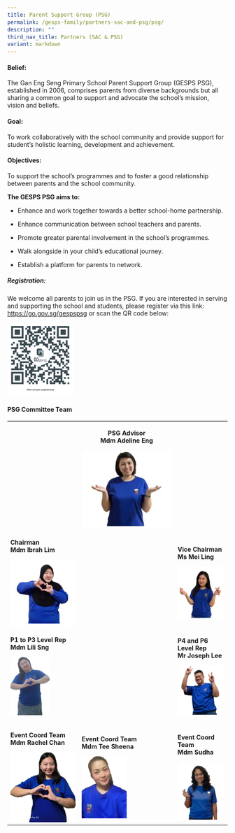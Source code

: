 ```yaml
---
title: Parent Support Group (PSG)
permalink: /gesps-family/partners-sac-and-psg/psg/
description: ""
third_nav_title: Partners (SAC & PSG)
variant: markdown
---
```

<h4>Belief:</h4><p>The Gan Eng Seng Primary School Parent Support Group (GESPS PSG), established in 2006, comprises parents from diverse backgrounds but all sharing a common goal to support and advocate the school’s mission, vision and beliefs.</p><h4>Goal:</h4><p>To work collaboratively with the school community and provide support for student’s holistic learning, development and achievement.</p><h4>Objectives:</h4><p>To support the school’s programmes and to foster a good relationship between parents and the school community.</p><p><strong>The GESPS PSG aims to:</strong></p><ul><li><p>Enhance and work together towards a better school-home partnership.</p></li><li><p>Enhance communication between school teachers and parents.</p></li><li><p>Promote greater parental involvement in the school’s programmes.</p></li><li><p>Walk alongside in your child’s educational journey.</p></li><li><p>Establish a platform for parents to network.</p></li></ul><h5>Registration:</h5><p>We welcome all parents to join us in the PSG. If you are interested in serving and supporting the school and students, please register via this link: <a href="https://go.gov.sg/gespspsg" rel="noopener noreferrer nofollow" target="_blank">https://go.gov.sg/gespspsg</a>&nbsp;or scan the QR code below:</p><div class="isomer-image-wrapper"><img style="width:30%" height="auto" width="100%" src="/images/Screenshot 2020-11-23.png"></div><h4>PSG Committee Team</h4><p></p><table><tbody><tr><th rowspan="1" colspan="1"><p><strong>             </strong></p><p><br></p></th><th rowspan="1" colspan="1"><p><strong>            PSG Advisor<br>       Mdm Adeline Eng</strong></p><div class="isomer-image-wrapper"><img style="width: 100%" height="auto" width="100%" alt="" src="/images/Advisor___Adeline_Eng.jpg"></div></th><th rowspan="1" colspan="1"><p></p></th></tr><tr><td rowspan="1" colspan="1"><p><strong>               Chairman</strong><br><strong> Mdm Ibrah Lim</strong></p><div class="isomer-image-wrapper"><img style="width: 100%" height="auto" width="100%" alt="" src="/images/Chairman___Ibrah_Lim.jpg"></div></td><td rowspan="1" colspan="1"><p></p></td><td rowspan="1" colspan="1"><p><strong>Vice Chairman           </strong><br><strong>Ms Mei Ling</strong></p><div class="isomer-image-wrapper"><img style="width: 100%" height="auto" width="100%" alt="" src="/images/Vice_Chairman___Ms_Mei_Ling.jpg"></div></td></tr><tr><td rowspan="1" colspan="1"><p><strong> P1 to P3 Level Rep</strong><br><strong>         Mdm Lili Sng</strong></p><div class="isomer-image-wrapper"><img style="width: 60%;" height="auto" width="100%" alt="" src="/images/Event_Coord___Lili_Sng.jpg"></div><p></p></td><td rowspan="1" colspan="1"><p></p><p>  </p><p></p></td><td rowspan="1" colspan="1"><p> <strong> P4 and P6 Level Rep</strong><br><strong>         Mr Joseph Lee</strong></p><p></p><div class="isomer-image-wrapper"><img style="width: 100%" height="auto" width="100%" alt="" src="/images/P4_to_P6_Level_Rep___Joseph_Lee.jpg"></div><p></p></td></tr><tr><td rowspan="1" colspan="1"><p><strong>Event Coord Team<br>Mdm Rachel Chan</strong></p><div class="isomer-image-wrapper"><img style="width: 100%" height="auto" width="100%" alt="" src="/images/Event_Coord___Mdm_Rachel_Chan.jpg"></div></td><td rowspan="1" colspan="1"><p><strong>Event Coord Team</strong><br><strong>Mdm Tee Sheena</strong></p><div class="isomer-image-wrapper"><img style="width: 50%;" height="auto" width="100%" alt="" src="/images/Event_Coord___Mdm_Tee_Sheena.jpg"></div></td><td rowspan="1" colspan="1"><p><strong>Event Coord Team</strong><br><strong>Mdm Sudha</strong></p><div class="isomer-image-wrapper"><img style="width: 100%;" height="auto" width="100%" alt="" src="/images/Sudha_Event_coord_Team.jpg"></div></td></tr></tbody></table><p></p><p></p>